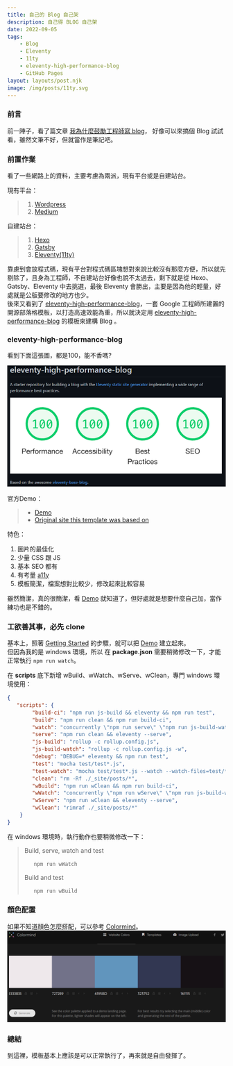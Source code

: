 ```yaml
---
title: 自己的 Blog 自己架
description: 自己得 BLOG 自己架
date: 2022-09-05
tags:
    - Blog
    - Eleventy
    - 11ty
    - eleventy-high-performance-blog
    - GitHub Pages
layout: layouts/post.njk
image: /img/posts/11ty.svg
---
```


### 前言
前一陣子，看了篇文章 [我為什麼鼓勵工程師寫 blog](https://tdd.best/blog/why-engineers-should-keep-blogging/)，
好像可以來搞個 Blog 試試看，雖然文筆不好，但就當作是筆記吧。

### 前置作業
看了一些網路上的資料，主要考慮為兩派，現有平台或是自建站台。

現有平台：
>1. [Wordpress](https://wordpress.com)
>2. [Medium](https://medium.com/)

自建站台：
>1. [Hexo](https://hexo.io/zh-tw/)
>2. [Gatsby](https://www.gatsbyjs.com/)
>3. [Eleventy(11ty)](https://www.11ty.dev/)

靠慮到會放程式碼，現有平台對程式碼區塊想對來說比較沒有那麼方便，所以就先剔除了，且身為工程師，不自建站台好像也說不太過去，剩下就是從 Hexo、Gatsby、Eleventy 中去挑選，最後 Eleventy 會勝出，主要是因為他的輕量，好處就是公版要修改的地方也少。  
後來又看到了 [eleventy-high-performance-blog]，一套 Google 工程師所建置的開源部落格模板，以打造高速效能為重，所以就決定用 [eleventy-high-performance-blog] 的模板來建構 Blog 。

### eleventy-high-performance-blog
看到下面這張圖，都是100，能不香嗎?

![Lighthuose](/img/posts/eleventy-high-performance-blog.png)

官方Demo：
>* [Demo]
>* [Original site this template was based on](https://www.industrialempathy.com/)

特色：
1. 圖片的最佳化
2. 少量 CSS 跟 JS
3. 基本 SEO 都有
4. 有考量 [a11y](https://developer.mozilla.org/en-US/docs/Web/Accessibility)
5. 模板簡潔，檔案想對比較少，修改起來比較容易

雖然簡潔，真的很簡潔，看 [Demo] 就知道了，但好處就是想要什麼自己加，當作練功也是不錯的。

### 工欲善其事，必先 clone
基本上，照著 [Getting Started](https://github.com/google/eleventy-high-performance-blog#getting-started) 的步驟，就可以把 [Demo] 建立起來。  
但因為我的是 windows 環境，所以 在 **package.json** 需要稍微修改一下，才能正常執行 `npm run watch`。

在 **scripts** 底下新增 wBuild、wWatch、wServe、wClean，專門 windows 環境使用：
```json
{
   "scripts": {
        "build-ci": "npm run js-build && eleventy && npm run test",
        "build": "npm run clean && npm run build-ci",
        "watch": "concurrently \"npm run serve\" \"npm run js-build-watch\" \"npm run test-watch\"",
        "serve": "npm run clean && eleventy --serve",
        "js-build": "rollup -c rollup.config.js",
        "js-build-watch": "rollup -c rollup.config.js -w",
        "debug": "DEBUG=* eleventy && npm run test",
        "test": "mocha test/test*.js",
        "test-watch": "mocha test/test*.js --watch --watch-files=test/*",
        "clean": "rm -Rf ./_site/posts/*",
        "wBuild": "npm run wClean && npm run build-ci",
        "wWatch": "concurrently \"npm run wServe\" \"npm run js-build-watch\" \"npm run test-watch\"",
        "wServe": "npm run wClean && eleventy --serve",
        "wClean": "rimraf ./_site/posts/*"
    }
}
```

在 windows 環境時，執行動作也要稍微修改一下：
>Build, serve, watch and test
>``` bash
>    npm run wWatch
>```
>
>Build and test
>``` bash
>    npm run wBuild
>```

### 顏色配置
如果不知道顏色怎麼搭配，可以參考 [Colormind](http://colormind.io/bootstrap/)。
![Colormind](/img/posts/Colormind.png)

### 總結
到這裡，模板基本上應該是可以正常執行了，再來就是自由發揮了。



[eleventy-high-performance-blog]: https://github.com/google/eleventy-high-performance-blog  "eleventy-high-performance-blog"
[Demo]: https://github.com/google/eleventy-high-performance-blog  "Demo"